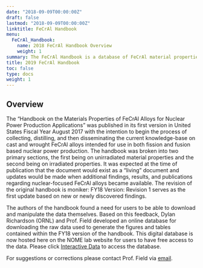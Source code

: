 ```yaml
---
date: "2018-09-09T00:00:00Z"
draft: false
lastmod: "2018-09-09T00:00:00Z"
linktitle: FeCrAl Handbook
menu:
  FeCrAl_Handbook:
    name: 2018 FeCrAl Handbook Overview
    weight: 1
summary: The FeCrAl Handbook is a database of FeCrAl material properties intended for use in nuclear power production
title: 2019 FeCrAl Handbook
toc: false
type: docs
weight: 1
---
```


## Overview
The “Handbook on the Materials Properties of FeCrAl Alloys for Nuclear Power Production Applications” was published in its first version in United States Fiscal Year August 2017 with the intention to begin the process of collecting, distilling, and then disseminating the current knowledge-base on cast and wrought FeCrAl alloys intended for use in both fission and fusion based nuclear power production. The handbook was broken into two primary sections, the first being on unirradiated material properties and the second being on irradiated properties. It was expected at the time of publication that the document would exist as a “living” document and updates would be made when additional findings, results, and publications regarding nuclear-focused FeCrAl alloys became available. The revision of the original handbook is moniker: FY18 Version: Revision 1 serves as the first update based on new or newly discovered findings.

The authors of the handbook found a need for users to be able to download and manipulate the data themselves. Based on this feedback, Dylan Richardson (ORNL) and Prof. Field developed an online database for downloading the raw data used to generate the figures and tables contained within the FY18 version of the handbook. This digital database is now hosted here on the NOME lab website for users to have free access to the data. Please click <a href="/software/fecral_handbook/dlhandbook/">Interactive Data</a>  to access the database.

For suggestions or corrections please contact Prof. Field via <a href="../../#contact">email</a>.